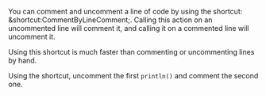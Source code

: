 

You can comment and uncomment a line of code by using the shortcut:
<span class="shortcut">&shortcut:CommentByLineComment;</span>. Calling this
action on an uncommented line will comment it, and calling it on a commented
line will uncomment it.

Using this shortcut is much faster than commenting or uncommenting lines by
hand.

Using the shortcut, uncomment the first `println()` and comment the second
one.
